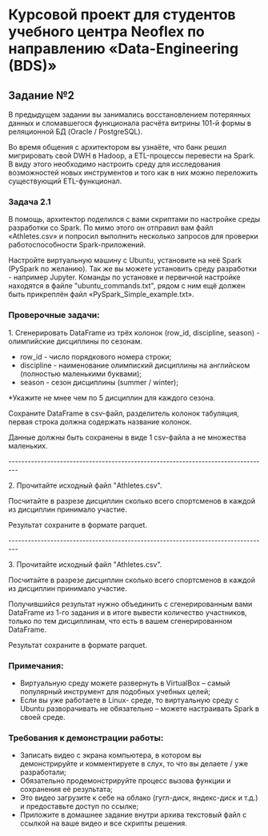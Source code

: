 ﻿# Курсовой проект для студентов учебного центра Neoflex по направлению «Data-Engineering (BDS)»

## Задание №2

В предыдущем задании вы занимались восстановлением потерянных данных и сломавшегося функционала расчёта витрины 101-й формы в реляционной БД (Oracle / PostgreSQL). 

Во время общения с архитектором вы узнаёте, что банк решил мигрировать свой DWH в Hadoop, а ETL-процессы перевести на Spark. В виду этого необходимо настроить среду для исследования возможностей новых инструментов и того как в них можно переложить существующий ETL-функционал. 

### Задача 2.1

В помощь, архитектор поделился с вами скриптами по настройке среды разработки со Spark. По мимо этого он отправил вам файл «Athletes.csv» и попросил выполнить несколько запросов для проверки работоспособности Spark-приложений. 

Настройте виртуальную машину с Ubuntu, установите на неё Spark (PySpark по желанию). Так же вы можете установить среду разработки - например Jupyter. Команды по установке и первичной настройке находятся в файле "ubuntu\_commands.txt", рядом с ним ещё должен быть прикреплён файл «PySpark\_Simple\_example.txt».

### Проверочные задачи:

1\. Сгенерировать DataFrame из трёх колонок (row\_id, discipline, season) - олимпийские дисциплины по сезонам.

- row\_id - число порядкового номера строки;
- discipline - наименование олимпиский дисциплины на английском (полностью маленькими буквами);
- season - сезон дисциплины (summer / winter);

\*Укажите не мнее чем по 5 дисциплин для каждого сезона.

Сохраните DataFrame в csv-файл, разделитель колонок табуляция, первая строка должна содержать название колонок.

Данные должны быть сохранены в виде 1 csv-файла а не множества маленьких.

\---------------------------------------------------------------------------------

2\. Прочитайте исходный файл "Athletes.csv".

Посчитайте в разрезе дисциплин сколько всего спортсменов в каждой из дисциплин принимало участие.

Результат сохраните в формате parquet.

\---------------------------------------------------------------------------------

3\. Прочитайте исходный файл "Athletes.csv".

Посчитайте в разрезе дисциплин сколько всего спортсменов в каждой из дисциплин принимало участие.

Получившийся результат нужно объединить с сгенерированным вами DataFrame из 1-го задания и в итоге вывести количество участников, только по тем дисциплинам, что есть в вашем сгенерированном DataFrame.

Результат сохраните в формате parquet.

### Примечания:

- Виртуальную среду можете развернуть в VirtualBox – самый популярный инструмент для подобных учебных целей;
- Если вы уже работаете в Linux- среде, то виртуальную среду с Ubuntu разворачивать не обязательно – можете настраивать Spark в своей среде.

### Требования к демонстрации работы:

- Записать видео с экрана компьютера, в котором вы демонстрируйте и комментируете в слух, то что вы делаете / уже разработали;
- Обязательно продемонстрируйте процесс вызова функции и сохранения её результата;
- Это видео загрузите к себе на облако (гугл-диск, яндекс-диск и т.д.) и предоставьте доступ по ссылке;
- Приложите в домашнее задание внутри архива текстовый файл с ссылкой на ваше видео и все скрипты решения. 

